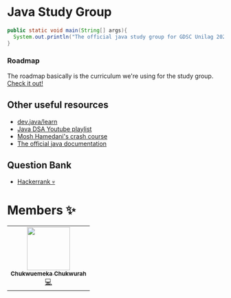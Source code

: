 # Java Study Group

```java
public static void main(String[] args){
  System.out.println("The official java study group for GDSC Unilag 2022/23 session")
}
```

### Roadmap

The roadmap basically is the curriculum we're using for the study group. [Check it out!](https://roadmap.sh/java)

## Other useful resources

- [dev.java/learn](https://dev.java/learn/)
- [Java DSA Youtube playlist](https://www.youtube.com/watch?v=rZ41y93P2Qo&list=PL9gnSGHSqcnr_DxHsP7AW9ftq0AtAyYqJ)
- [Mosh Hamedani's crash course](https://youtu.be/eIrMbAQSU34)
- [The official java documentation](https://docs.oracle.com/en/java/)

## Question Bank

- [Hackerrank 💀](https://www.hackerrank.com/domains/java)

# Members ✨

<table>
  <tr>
    <td align="center"><a href="https://amplication.com/"><img src="https://lh3.googleusercontent.com/a-/ACNPEu9vxASA6j4-h3EJe2JXUBy3FVJY2clUrfh7-wq7Kw=s192-c-mo" width="100px;" alt=""/><br /><sub><b>Chukwuemeka Chukwurah</b></sub></a><br /><a href="https://github.com/onebridgesoftware/fort/commits?author=emmanuerl" title="Code">💻</a></td>
    </td>
  </tr>
</table>
